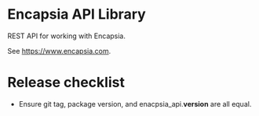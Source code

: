 # Encapsia API Library

REST API for working with Encapsia.

See https://www.encapsia.com.

# Release checklist

* Ensure git tag, package version, and enacpsia_api.__version__ are all equal.